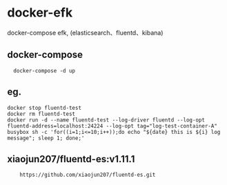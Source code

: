 # docker-efk
docker-compose efk, (elasticsearch、fluentd、kibana)

## docker-compose
```
  docker-compose -d up
```

## eg.
```
docker stop fluentd-test 
docker rm fluentd-test 
docker run -d --name fluentd-test --log-driver fluentd --log-opt fluentd-address=localhost:24224 --log-opt tag="log-test-container-A" busybox sh -c 'for((i=1;i<=10;i++));do echo "${date} this is ${i} log message"; sleep 1; done;'
```

##  xiaojun207/fluentd-es:v1.11.1
```
    https://github.com/xiaojun207/fluentd-es.git
```

